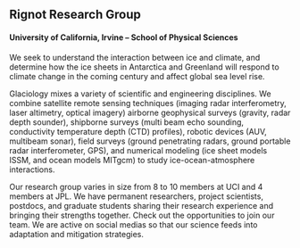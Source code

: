 ## Rignot Research Group
#### University of California, Irvine – School of Physical Sciences

We seek to understand the interaction between ice and climate, and determine how the ice sheets in Antarctica and Greenland will respond to climate change in the coming century and affect global sea level rise.

Glaciology mixes a variety of scientific and engineering disciplines. We combine satellite remote sensing techniques (imaging radar interferometry, laser altimetry, optical imagery) airborne geophysical surveys (gravity, radar depth sounder), shipborne surveys (multi beam echo sounding, conductivity temperature depth (CTD) profiles), robotic devices (AUV, multibeam sonar), field surveys (ground penetrating radars, ground portable radar interferometer, GPS), and numerical modeling (ice sheet models ISSM, and ocean models MITgcm) to study ice-ocean-atmosphere interactions.

Our research group varies in size from 8 to 10  members at UCI and 4 members at JPL. We have permanent researchers, project scientists, postdocs, and graduate students sharing their research experience and bringing their strengths together. Check out the opportunities to join our team. We are active on social medias so that our science feeds into adaptation and mitigation strategies.


